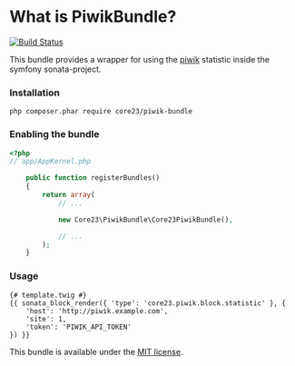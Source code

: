 What is PiwikBundle?
=============================
[![Build Status](https://secure.travis-ci.org/core23/PiwikBundle.png?branch=master)](http://travis-ci.org/core23/PiwikBundle)

This bundle provides a wrapper for using the [piwik] statistic inside the symfony sonata-project.

### Installation

```
php composer.phar require core23/piwik-bundle
```

### Enabling the bundle

```php
<?php
// app/AppKernel.php

	public function registerBundles()
	{
		return array(
			// ...

			new Core23\PiwikBundle\Core23PiwikBundle(),

			// ...
		);
	}
```

### Usage

```twig
{# template.twig #}
{{ sonata_block_render({ 'type': 'core23.piwik.block.statistic' }, {
    'host': 'http://piwik.example.com',
    'site': 1,
	'token': 'PIWIK_API_TOKEN'
}) }}
```

This bundle is available under the [MIT license](LICENSE.md).

[piwik]: https://piwik.org